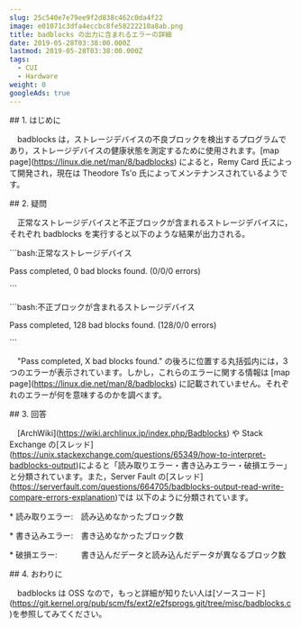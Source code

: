 ```yaml
---
slug: 25c540e7e79ee9f2d838c462c0da4f22
image: e01071c3dfa4eccbc8fe58222210a8ab.png
title: badblocks の出力に含まれるエラーの詳細
date: 2019-05-28T03:38:00.000Z
lastmod: 2019-05-28T03:38:00.000Z
tags:
  - CUI
  - Hardware
weight: 0
googleAds: true
---
```

\## 1. はじめに

　badblocks は，ストレージデバイスの不良ブロックを検出するプログラムであり，ストレージデバイスの健康状態を測定するために使用されます。\[map page](https://linux.die.net/man/8/badblocks) によると，Remy Card 氏によって開発され，現在は Theodore Ts'o 氏によってメンテナンスされているようです。



\## 2. 疑問

　正常なストレージデバイスと不正ブロックが含まれるストレージデバイスに，それぞれ badblocks を実行すると以下のような結果が出力される。



\`\``bash:正常なストレージデバイス

Pass completed, 0 bad blocks found. (0/0/0 errors)

\`\``



\`\``bash:不正ブロックが含まれるストレージデバイス

Pass completed, 128 bad blocks found. (128/0/0 errors)

\`\``



　"Pass completed, X bad blocks found." の後ろに位置する丸括弧内には，3 つのエラーが表示されています。しかし，これらのエラーに関する情報は \[map page](https://linux.die.net/man/8/badblocks) に記載されていません。それぞれのエラーが何を意味するのかを調べます。



\## 3. 回答

　\[ArchWiki](https://wiki.archlinux.jp/index.php/Badblocks) や Stack Exchange の\[スレッド](https://unix.stackexchange.com/questions/65349/how-to-interpret-badblocks-output)によると「読み取りエラー・書き込みエラー・破損エラー」と分類されています。また，Server Fault の\[スレッド](https://serverfault.com/questions/664705/badblocks-output-read-write-compare-errors-explanation)では 以下のように分類されています。



\* 読み取りエラー:　読み込めなかったブロック数

\* 書き込みエラー:　書き込めなかったブロック数

\* 破損エラー:　　　書き込んだデータと読み込んだデータが異なるブロック数



\## 4. おわりに

　badblocks は OSS なので，もっと詳細が知りたい人は\[ソースコード](https://git.kernel.org/pub/scm/fs/ext2/e2fsprogs.git/tree/misc/badblocks.c)を参照してみてください。